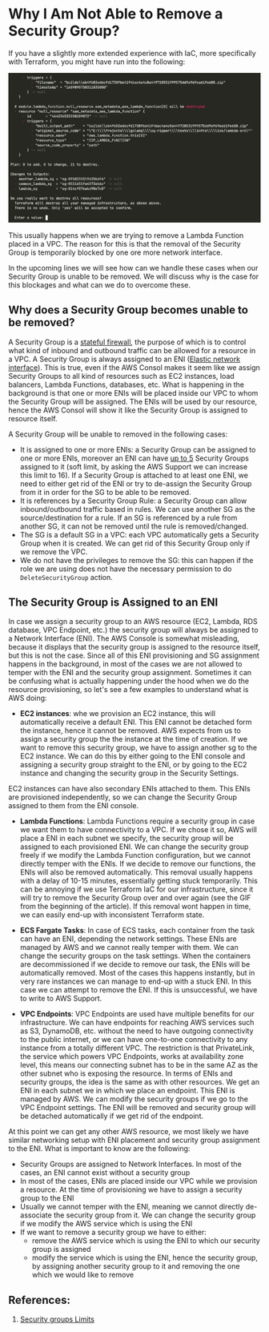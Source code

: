 # Why I Am Not Able to Remove a Security Group?

If you have a slightly more extended experience with IaC, more specifically with Terraform, you might have run into the following:

![Terraform Remove Security Group Attached to a Lambda](why-i-am-not-able-to-remove-a-security-group/tf.gif)

This usually happens when we are trying to remove a Lambda Function placed in a VPC. The reason for this is that the removal of the Security Group is temporarily blocked by one ore more network interface. 

In the upcoming lines we will see how can we handle these cases when our Security Group is unable to be removed. We will discuss why is the case for this blockages and what can we do to overcome these.

## Why does a Security Group becomes unable to be removed?

A Security Group is a [stateful firewall](https://en.wikipedia.org/wiki/Stateful_firewall), the purpose of which is to control what kind of inbound and outbound traffic can be allowed for a resource in a VPC. A Security Group is always assigned to an ENI ([Elastic network interface](https://docs.aws.amazon.com/AWSEC2/latest/UserGuide/using-eni.html)). This is true, even if the AWS Consol makes it seem like we assign Security Groups to all kind of resources such as EC2 instances, load balancers, Lambda Functions, databases, etc. What is happening in the background is that one or more ENIs will be placed inside our VPC to whom the Security Group will be assigned. The ENIs will be used by our resource, hence the AWS Consol will show it like the Security Group is assigned to resource itself.

A Security Group will be unable to removed in the following cases:

- It is assigned to one or more ENIs: a Security Group can be assigned to one or more ENIs, moreover an ENI can have [up to 5](https://docs.aws.amazon.com/vpc/latest/userguide/amazon-vpc-limits.html#vpc-limits-security-groups) Security Groups assigned to it (soft limit, by asking the AWS Support we can increase this limit to 16). If a Security Group is attached to at least one ENI, we need to either get rid of the ENI or try to de-assign the Security Group from it in order for the SG to be able to be removed.
- It is references by a Security Group Rule: a Security Group can allow inbound/outbound traffic based in rules. We can use another SG as the source/destination for a rule. If an SG is referenced by a rule from another SG, it can not be removed until the rule is removed/changed.
- The SG is a default SG in a VPC: each VPC automatically gets a Security Group when it is created. We can get rid of this Security Group only if we remove the VPC.
- We do not have the privileges to remove the SG: this can happen if the role we are using does not have the necessary permission to do `DeleteSecurityGroup` action.

## The Security Group is Assigned to an ENI

In case we assign a security group to an AWS resource (EC2, Lambda, RDS database, VPC Endpoint, etc.) the security group will always be assigned to a Network Interface (ENI). The AWS Console is somewhat misleading, because it displays that the security group is assigned to the resource itself, but this is not the case. Since all of this ENI provisioning and SG assignment happens in the background, in most of the cases we are not allowed to temper with the ENI and the security group assignment. Sometimes it can be confusing what is actually happening under the hood when we do the resource provisioning, so let's see a few examples to understand what is AWS doing:

- **EC2 instances**: whe we provision an EC2 instance, this will automatically receive a default ENI. This ENI cannot be detached form the instance, hence it cannot be removed. AWS expects from us to assign a security group the the instance at the time of creation. If we want to remove this security group, we have to assign another sg to the EC2 instance. We can do this by either going to the ENI console and assigning a security group straight to the ENI, or by going to the EC2 instance and changing the security group in the Security Settings.

EC2 instances can have also secondary ENIs attached to them. This ENIs are provisioned independently, so we can change the Security Group assigned to them from the ENI console.

- **Lambda Functions**: Lambda Functions require a security group in case we want them to have connectivity to a VPC. If we chose it so, AWS will place a ENI in each subnet we specify, the security group will be assigned to each provisioned ENI. We can change the security group freely if we modify the Lambda Function configuration, but we cannot directly temper with the ENIs. If we decide to remove our functions, the ENIs will also be removed automatically. This removal usually happens with a delay of 10-15 minutes, essentially getting stuck temporarily. This can be annoying if we use Terraform IaC for our infrastructure, since it will try to remove the Security Group over and over again (see the GIF from the beginning of the article). If this removal wont happen in time, we can easily end-up with inconsistent Terraform state. 

- **ECS Fargate Tasks**: In case of ECS tasks, each container from the task can have an ENI, depending the network settings. These ENIs are managed by AWS and we cannot really temper with them. We can change the security groups on the task settings. When the containers are decommissioned if we decide to remove our task, the ENIs will be automatically removed. Most of the cases this happens instantly, but in very rare instances we can manage to end-up with a stuck ENI. In this case we can attempt to remove the ENI. If this is unsuccessful, we have to write to AWS Support.

- **VPC Endpoints**: VPC Endpoints are used have multiple benefits for our infrastructure. We can have endpoints for reaching AWS services such as S3, DynamoDB, etc. without the need to have outgoing connectivity to the public internet, or we can have one-to-one connectivity to any instance from a totally different VPC. The restriction is that PrivateLink, the service which powers VPC Endpoints, works at availability zone level, this means our connecting subnet has to be in the same AZ as the other subnet who is exposing the resource. In terms of ENIs and security groups, the idea is the same as with other resources. We get an ENI in each subnet we in which we place an endpoint. This ENI is managed by AWS. We can modify the security groups if we go to the VPC Endpoint settings. The ENI will be removed and security group will be detached automatically if we get rid of the endpoint.

At this point we can get any other AWS resource, we most likely we have similar networking setup with ENI placement and security group assignment to the ENI. What is important to know are the following:

- Security Groups are assigned to Network Interfaces. In most of the cases, an ENI cannot exist without a security group
- In most of the cases, ENIs are placed inside our VPC while we provision a resource. At the time of provisioning we have to assign a security group to the ENI
- Usually we cannot temper with the ENI, meaning we cannot directly de-associate the security group from it. We can change the security group if we modify the AWS service which is using the ENI
- If we want to remove a security group we have to either:
    - remove the AWS service which is using the ENI to which our security group is assigned
    - modify the service which is using the ENI, hence the security group, by assigning another security group to it and removing the one which we would like to remove

## References:

1. [Security groups Limits](https://docs.aws.amazon.com/vpc/latest/userguide/amazon-vpc-limits.html#vpc-limits-security-groups)

